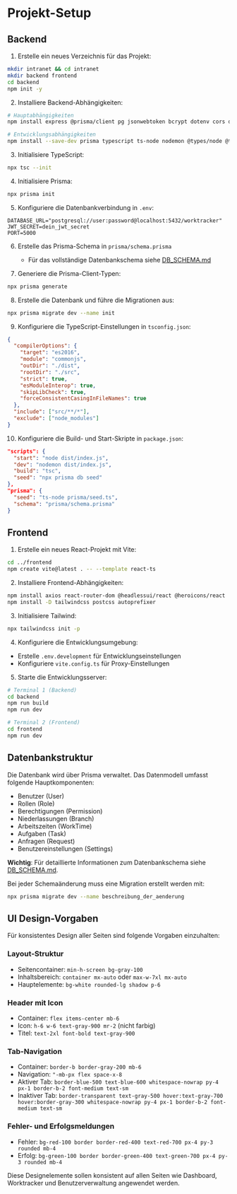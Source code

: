 # Projekt-Setup

## Backend

1. Erstelle ein neues Verzeichnis für das Projekt:
```bash
mkdir intranet && cd intranet
mkdir backend frontend
cd backend
npm init -y
```

2. Installiere Backend-Abhängigkeiten:
```bash
# Hauptabhängigkeiten
npm install express @prisma/client pg jsonwebtoken bcrypt dotenv cors date-fns exceljs multer

# Entwicklungsabhängigkeiten
npm install --save-dev prisma typescript ts-node nodemon @types/node @types/express @types/bcrypt @types/cors @types/jsonwebtoken @types/multer
```

3. Initialisiere TypeScript:
```bash
npx tsc --init
```

4. Initialisiere Prisma:
```bash
npx prisma init
```

5. Konfiguriere die Datenbankverbindung in `.env`:
```
DATABASE_URL="postgresql://user:password@localhost:5432/worktracker"
JWT_SECRET=dein_jwt_secret
PORT=5000
```

6. Erstelle das Prisma-Schema in `prisma/schema.prisma`
   - Für das vollständige Datenbankschema siehe [DB_SCHEMA.md](DB_SCHEMA.md)

7. Generiere die Prisma-Client-Typen:
```bash
npx prisma generate
```

8. Erstelle die Datenbank und führe die Migrationen aus:
```bash
npx prisma migrate dev --name init
```

9. Konfiguriere die TypeScript-Einstellungen in `tsconfig.json`:
```json
{
  "compilerOptions": {
    "target": "es2016",
    "module": "commonjs",
    "outDir": "./dist",
    "rootDir": "./src",
    "strict": true,
    "esModuleInterop": true,
    "skipLibCheck": true,
    "forceConsistentCasingInFileNames": true
  },
  "include": ["src/**/*"],
  "exclude": ["node_modules"]
}
```

10. Konfiguriere die Build- und Start-Skripte in `package.json`:
```json
"scripts": {
  "start": "node dist/index.js",
  "dev": "nodemon dist/index.js",
  "build": "tsc",
  "seed": "npx prisma db seed"
},
"prisma": {
  "seed": "ts-node prisma/seed.ts",
  "schema": "prisma/schema.prisma"
}
```

## Frontend

1. Erstelle ein neues React-Projekt mit Vite:
```bash
cd ../frontend
npm create vite@latest . -- --template react-ts
```

2. Installiere Frontend-Abhängigkeiten:
```bash
npm install axios react-router-dom @headlessui/react @heroicons/react
npm install -D tailwindcss postcss autoprefixer
```

3. Initialisiere Tailwind:
```bash
npx tailwindcss init -p
```

4. Konfiguriere die Entwicklungsumgebung:
- Erstelle `.env.development` für Entwicklungseinstellungen
- Konfiguriere `vite.config.ts` für Proxy-Einstellungen

5. Starte die Entwicklungsserver:
```bash
# Terminal 1 (Backend)
cd backend
npm run build
npm run dev

# Terminal 2 (Frontend)
cd frontend
npm run dev
```

## Datenbankstruktur

Die Datenbank wird über Prisma verwaltet. Das Datenmodell umfasst folgende Hauptkomponenten:

- Benutzer (User)
- Rollen (Role)
- Berechtigungen (Permission)
- Niederlassungen (Branch)
- Arbeitszeiten (WorkTime)
- Aufgaben (Task)
- Anfragen (Request)
- Benutzereinstellungen (Settings)

**Wichtig**: Für detaillierte Informationen zum Datenbankschema siehe [DB_SCHEMA.md](DB_SCHEMA.md).

Bei jeder Schemaänderung muss eine Migration erstellt werden mit:

```bash
npx prisma migrate dev --name beschreibung_der_aenderung
```

## UI Design-Vorgaben

Für konsistentes Design aller Seiten sind folgende Vorgaben einzuhalten:

### Layout-Struktur
- Seitencontainer: `min-h-screen bg-gray-100`
- Inhaltsbereich: `container mx-auto` oder `max-w-7xl mx-auto`
- Hauptelemente: `bg-white rounded-lg shadow p-6`

### Header mit Icon
- Container: `flex items-center mb-6`
- Icon: `h-6 w-6 text-gray-900 mr-2` (nicht farbig)
- Titel: `text-2xl font-bold text-gray-900`

### Tab-Navigation
- Container: `border-b border-gray-200 mb-6`
- Navigation: `"-mb-px flex space-x-8`
- Aktiver Tab: `border-blue-500 text-blue-600 whitespace-nowrap py-4 px-1 border-b-2 font-medium text-sm`
- Inaktiver Tab: `border-transparent text-gray-500 hover:text-gray-700 hover:border-gray-300 whitespace-nowrap py-4 px-1 border-b-2 font-medium text-sm`

### Fehler- und Erfolgsmeldungen
- Fehler: `bg-red-100 border border-red-400 text-red-700 px-4 py-3 rounded mb-4`
- Erfolg: `bg-green-100 border border-green-400 text-green-700 px-4 py-3 rounded mb-4`

Diese Designelemente sollen konsistent auf allen Seiten wie Dashboard, Worktracker und Benutzerverwaltung angewendet werden.